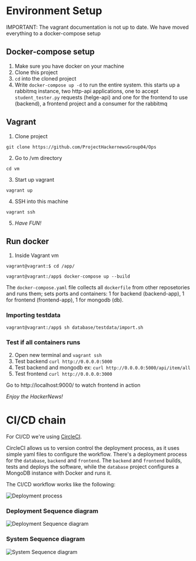 # Environment Setup

IMPORTANT: The vagrant documentation is not up to date. We have moved everything to a docker-compose setup

## Docker-compose setup
1. Make sure you have docker on your machine
2. Clone this project
3. `cd` into the cloned project
4. Write `docker-compose up -d` to run the entire system. this starts up a rabbitmq instance, two http-api applications, one to accept `student_tester.py` requests (helge-api) and one for the frontend to use (backend), a frontend project and a consumer for the rabbitmq

## Vagrant

1. Clone project

``` git clone https://github.com/ProjectHackernewsGroup04/Ops ```

2. Go to /vm directory

``` cd vm ```

3. Start up vagrant

``` vagrant up ```

4. SSH into this machine

``` vagrant ssh ```

5. _Have FUN!_

## Run docker 

1. Inside Vagrant vm


```vagrant@vagrant:$ cd /app/ ```

```vagrant@vagrant:/app$ docker-compose up --build```

The `docker-compose.yaml` file collects all `dockerfile` from other reposetories and runs them; sets ports and containers:
1 for backend (backend-app), 1 for frontend (frontend-app), 1 for mongodb (db).

### Importing testdata

```vagrant@vagrant:/app$ sh database/testdata/import.sh```

### Test if all containers runs

2. Open new terminal and `vagrant ssh`
3. Test backend `curl http://0.0.0.0:5000`
4. Test backend and mongodb ex: `curl http://0.0.0.0:5000/api/item/all`
5. Test frontend `curl http://0.0.0.0:3000`

Go to http://localhost:9000/ to watch frontend in action

_Enjoy the HackerNews!_

# CI/CD chain
For CI/CD we're using [CircleCI](https://circleci.com/). 

CircleCI allows us to version control the deployment process, as it uses simple yaml files to configure the workflow.
There's a deployment process for the `database`, `backend` and `frontend`. The `backend` and `frontend` builds, tests and deploys the software, while the `database` project configures a MongoDB instance with Docker and runs it.

The CI/CD workflow works like the following:

![Deployment process](https://raw.githubusercontent.com/ProjectHackernewsGroup04/Ops/master/deployment-process.jpg)

### Deployment Sequence diagram

![Deployment Sequence diagram](https://github.com/ProjectHackernewsGroup04/Documentation/blob/master/images/Deployment%20Sequence%20Diagram.jpg)

### System Sequence diagram

![System Sequence diagram](https://github.com/ProjectHackernewsGroup04/Documentation/blob/master/images/SSD.jpg)

